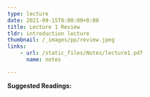 ```yaml
---
type: lecture
date: 2021-09-15T8:00:00+8:00
title: Lecture 1 Review
tldr: introduction lecture
thumbnail: /_images/pp/review.jpeg
links: 
    - url: /static_files/Notes/lecture1.pdf
      name: notes

---
```

**Suggested Readings:**


